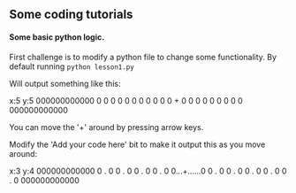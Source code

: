 ## Some coding tutorials


#### Some basic python logic.

First challenge is to modify a python file to change some functionality.
By default running
`python lesson1.py`

Will output something like this:

  x:5 y:5
  000000000000
  0          0
  0          0
  0          0
  0          0
  0          0
  0     +    0
  0          0
  0          0
  0          0
  0          0
  000000000000

You can move the '+' around by pressing arrow keys.

Modify the 'Add your code here' bit to make it output this as you move around:

  x:3 y:4
  000000000000
  0   .      0
  0   .      0
  0   .      0
  0   .      0
  0...+......0
  0   .      0
  0   .      0
  0   .      0
  0   .      0
  0   .      0
  000000000000